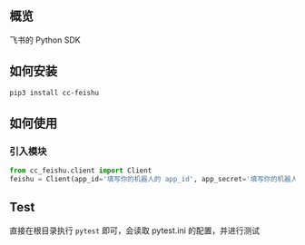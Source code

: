 ## 概览

飞书的 Python SDK

## 如何安装

```sh
pip3 install cc-feishu
```

## 如何使用

### 引入模块
```python
from cc_feishu.client import Client
feishu = Client(app_id='填写你的机器人的 app_id', app_secret='填写你的机器人的 app_secret')
```

## Test

直接在根目录执行 `pytest` 即可，会读取 pytest.ini 的配置，并进行测试